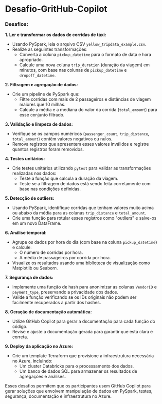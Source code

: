 # Desafio-GritHub-Copilot

### Desafios:

**1. Ler e transformar os dados de corridas de táxi:**
- Usando PySpark, leia o arquivo CSV `yellow_tripdata_example.csv`.
- Realize as seguintes transformações:
  - Converta a coluna `pickup_datetime` para o formato de data e hora apropriado.
  - Calcule uma nova coluna `trip_duration` (duração da viagem) em minutos, com base nas colunas de `pickup_datetime` e `dropoff_datetime`.

**2. Filtragem e agregação de dados:**
- Crie um pipeline de PySpark que:
  - Filtre corridas com mais de 2 passageiros e distâncias de viagem maiores que 10 milhas.
  - Calcule a média e a mediana do valor da corrida (`total_amount`) para esse conjunto filtrado.
  
**3. Validação e limpeza de dados:**
- Verifique se os campos numéricos (`passenger_count`, `trip_distance`, `total_amount`) contêm valores negativos ou nulos.
- Remova registros que apresentem esses valores inválidos e registre quantos registros foram removidos.

**4. Testes unitários:**
- Crie testes unitários utilizando `pytest` para validar as transformações realizadas nos dados:
  - Teste a função que calcula a duração da viagem.
  - Teste se a filtragem de dados está sendo feita corretamente com base nas condições definidas.

**5. Detecção de outliers:**
- Usando PySpark, identifique corridas que tenham valores muito acima ou abaixo da média para as colunas `trip_distance` e `total_amount`.
- Crie uma função para rotular esses registros como "outliers" e salve-os em um novo DataFrame.

**6. Análise temporal:**
- Agrupe os dados por hora do dia (com base na coluna `pickup_datetime`) e calcule:
  - O número de corridas por hora.
  - A média de passageiros por corrida por hora.
- Visualize os resultados usando uma biblioteca de visualização como Matplotlib ou Seaborn.

**7. Segurança de dados:**
- Implemente uma função de hash para anonimizar as colunas `VendorID` e `payment_type`, preservando a privacidade dos dados.
- Valide a função verificando se os IDs originais não podem ser facilmente recuperados a partir dos hashes.

**8. Geração de documentação automática:**
- Utilize GitHub Copilot para gerar a documentação para cada função do código.
- Revise e ajuste a documentação gerada para garantir que está clara e correta.

**9. Deploy da aplicação no Azure:**
- Crie um template Terraform que provisione a infraestrutura necessária no Azure, incluindo:
  - Um cluster Databricks para o processamento dos dados.
  - Um banco de dados SQL para armazenar os resultados de agregações e análises.

Esses desafios permitem que os participantes usem GitHub Copilot para gerar soluções que envolvem manipulação de dados em PySpark, testes, segurança, documentação e infraestrutura no Azure.
